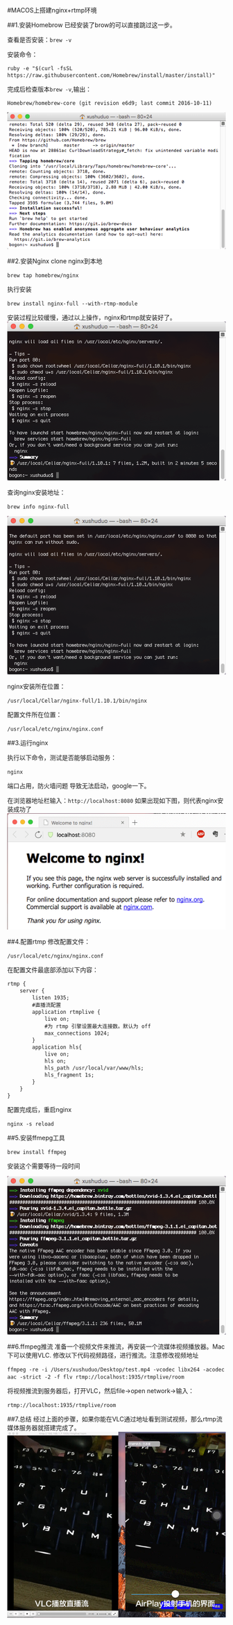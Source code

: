 #MACOS上搭建nginx+rtmp环境

##1.安装Homebrow
已经安装了brow的可以直接跳过这一步。

查看是否安装：`brew -v`
 
安装命令：

```
ruby -e "$(curl -fsSL https://raw.githubusercontent.com/Homebrew/install/master/install)"
```
完成后检查版本`brew -v`,输出：

```Homebrew 1.0.7
Homebrew/homebrew-core (git revision e6d9; last commit 2016-10-11)
```
![](54167569.png)

##2.安装Nginx
clone nginx到本地

`brew tap homebrew/nginx`

执行安装

`brew install nginx-full --with-rtmp-module`

安装过程比较缓慢，通过以上操作，nginx和rtmp就安装好了。
![](54160627.png)

查询nginx安装地址：

`brew info nginx-full`

![](54131605.png)

nginx安装所在位置：

`/usr/local/Cellar/nginx-full/1.10.1/bin/nginx`

配置文件所在位置：

`/usr/local/etc/nginx/nginx.conf`

##3.运行nginx

执行以下命令，测试是否能够启动服务：

`nginx`

端口占用，防火墙问题 导致无法启动，google一下。

在浏览器地址栏输入：`http://localhost:8080`
如果出现如下图，则代表nginx安装成功了
![](54289471.png)

##4.配置rtmp
修改配置文件：

`/usr/local/etc/nginx/nginx.conf`

在配置文件最底部添加以下内容：

```
rtmp {
    server {
        listen 1935;
        #直播流配置
        application rtmplive {
            live on;
            #为 rtmp 引擎设置最大连接数。默认为 off
            max_connections 1024;
        }
        application hls{
            live on;
            hls on;
            hls_path /usr/local/var/www/hls;
            hls_fragment 1s;
        }
    }
}
```

配置完成后，重启nginx

`nginx -s reload`

##5.安装ffmepg工具

`brew install ffmpeg`

安装这个需要等待一段时间

![](54461614.png)

##6.ffmpeg推流
准备一个视频文件来推流，再安装一个流媒体视频播放器。Mac下可以使用VLC.
修改以下代码视频路径，进行推流。注意修改视频地址

`ffmpeg -re -i /Users/xushuduo/Desktop/test.mp4 -vcodec libx264 -acodec aac -strict -2 -f flv rtmp://localhost:1935/rtmplive/room`

将视频推流到服务器后，打开VLC，然后file->open network->输入：

`rtmp://localhost:1935/rtmplive/room`

##7.总结
经过上面的步骤，如果你能在VLC通过地址看到测试视频，那么rtmp流媒体服务器就搭建完成了。
![](54598297.png)